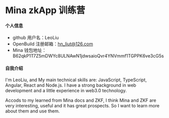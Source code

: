 # Mina zkApp 训练营

#### 个人信息

- github 用户名：LeoLiu
- OpenBuild 注册邮箱：hn_liut@126.com
- Mina 钱包地址：B62qkP1T7Z5mDWYc8ULNAwN1jdwsaioQvr4YNVmmf1TGPPK6ve3cG5s

#### 自我介绍

I'm LeoLiu, and My main technical skills are: JavaScript, TypeScript, Angular, React and Node.js. I have a strong background in web development and a little experience in web3.0 technology.

Accods to my learned from Mina docs and ZKF, I think Mina and ZKF are very interesting, useful and it has great prospects. So I want to learn more about them and use them.
